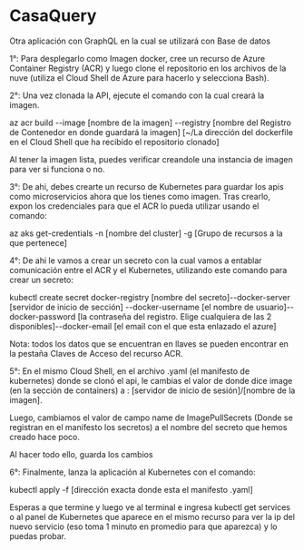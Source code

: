 # CasaQuery
Otra aplicación con GraphQL en la cual se utilizará con Base de datos

1°: Para desplegarlo como Imagen docker, cree un recurso de Azure Container Registry (ACR) y luego clone el repositorio en los archivos de la nuve (utiliza el Cloud Shell de Azure para hacerlo y selecciona Bash).

2°: Una vez clonada la API, ejecute el comando con la cual creará la imagen.

az acr build --image [nombre de la imagen] --registry [nombre del Registro de Contenedor en donde guardará la imagen] [~/La dirección del dockerfile en el Cloud Shell que ha recibido el repositorio clonado]

Al tener la imagen lista, puedes verificar creandole una instancia de imagen para ver si funciona o no.

3°: De ahi, debes crearte un recurso de Kubernetes para guardar los apis como microservicios ahora que los tienes como imagen. Tras crearlo, expon los credenciales para que el ACR lo pueda utilizar usando el comando:

az aks get-credentials -n [nombre del cluster] -g [Grupo de recursos a la que pertenece]

4°: De ahi le vamos a crear un secreto con la cual vamos a entablar comunicación entre el ACR y el Kubernetes, utilizando este comando para crear un secreto:

kubectl create secret docker-registry [nombre del secreto]--docker-server [servidor de inicio de sección] --docker-username [el nombre de usuario]--docker-password [la contraseña del registro. Elige cualquiera de las 2 disponibles]--docker-email [el email con el que esta enlazado el azure]

Nota: todos los datos que se encuentran en llaves se pueden encontrar en la pestaña Claves de Acceso del recurso ACR.

5°: En el mismo Cloud Shell, en el archivo .yaml (el manifesto de kubernetes) donde se clonó el api, le cambias el valor de donde dice image (en la sección de containers) a : [servidor de inicio de sesión]/[nombre de la imagen].

Luego, cambiamos el valor de campo name de ImagePullSecrets (Donde se registran en el manifesto los secretos) a el nombre del secreto que hemos creado hace poco.

Al hacer todo ello, guarda los cambios

6°: Finalmente, lanza la aplicación al Kubernetes con el comando:

kubectl apply -f [dirección exacta donde esta el manifesto .yaml]

Esperas a que termine y luego ve al terminal e ingresa kubectl get services o al panel de Kubernetes que aparece en el mismo recurso para ver la ip del nuevo servicio (eso toma 1 minuto en promedio para que aparezca) y lo puedas probar.
